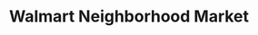 ---
title: "Walmart Neighborhood Market"
url: /oklahoma-city/walmart-neighborhood-market-southwest-104th-street/
shop: Supermarkt
---
